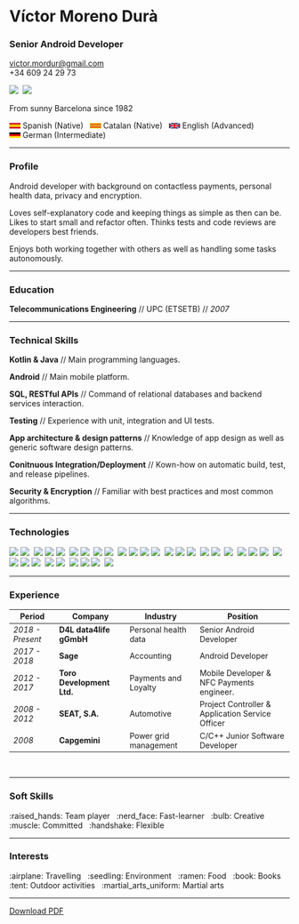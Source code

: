 # Víctor Moreno Durà

### Senior Android Developer

[victor.mordur@gmail.com](victor.mordur@gmail.com)  
 +34 609 24 29 73
 
 ![](https://img.shields.io/badge/LinkedIn-0077B5?style=for-the-badge&logo=linkedin&logoColor=white)&nbsp; ![](https://img.shields.io/badge/GitHub-100000?style=for-the-badge&logo=github&logoColor=white) <!-- PDF_REMOVE -->

From sunny Barcelona since 1982

<!--- PDF_ADD<Speaks Spanish (Native), Catalan (Native), English (Advanced) and German (Intermediate).!> --->

<ld><nobr><img src="https://github.com/vmordur/resume/blob/main/images/flag_es.svg" width="20" height="10"> Spanish (Native) &nbsp;</ld></nobr> <!-- PDF_REMOVE -->
<ld><nobr><img src="https://github.com/vmordur/resume/blob/main/images/flag_cat.svg" width="20" height="10"> Catalan (Native) &nbsp;</ld></nobr> <!-- PDF_REMOVE -->
<ld><nobr><img src="https://github.com/vmordur/resume/blob/main/images/flag_uk.svg" width="20" height="10"> English (Advanced) &nbsp;</ld></nobr> <!-- PDF_REMOVE -->
<ld><nobr><img src="https://github.com/vmordur/resume/blob/main/images/flag_de.svg" width="20" height="10"> German (Intermediate) &nbsp;</ld></nobr> <!-- PDF_REMOVE -->
<br/>

---------

### Profile

Android developer with background on contactless payments, personal health data, privacy and encryption.

Loves self-explanatory code and keeping things as simple as then can be. Likes to start small and refactor often. Thinks tests and code reviews are developers best friends.

Enjoys both working together with others as well as handling some tasks autonomously.
<br/>

---------

### Education

**Telecommunications Engineering** // UPC (ETSETB) // _2007_
<br/>

---------

### Technical Skills

**Kotlin & Java** // Main programming languages.

**Android** // Main mobile platform.

**SQL, RESTful APIs** // Command of relational databases and backend services interaction.

**Testing** // Experience with unit, integration and UI tests.

**App architecture & design patterns** // Knowledge of app design as well as generic software design patterns.

**Conitnuous Integration/Deployment** // Kown-how on automatic build, test, and release pipelines.

**Security & Encryption** // Familiar with best practices and most common algorithms.
<br/>

---------

### Technologies

<!--- PDF_ADD<- Android SDK, Android Compose.!> --->
<!--- PDF_ADD<- Coroutines, Flows, RxJava.!> --->
<!--- PDF_ADD<- Kotlin Multiplatform, Kotlin Native.!> --->
<!--- PDF_ADD<- Retrofit, Ktor.!> --->
<!--- PDF_ADD<- SQLite, SQLDelight, SQLCipher, Realm.!> --->
<!--- PDF_ADD<- JUnit, Roboelectric, Espresso.!> -->
<!--- PDF_ADD<- Dagger, Koin.!> --->
<!--- PDF_ADD<- Git.!> --->
<!--- PDF_ADD<- Maven, Gradle.!> --->
<!--- PDF_ADD<- Jenkins, Github Actions.!> --->
<!--- PDF_ADD<- Javascript, HTML, CSS.!> --->
<!--- PDF_ADD<- OAuth, JWT.!> -->
<!--- PDF_ADD<- NFC, SmartCard (S/E), HCE.!> --->
<!--- PDF_ADD<- HL7 FHIR.!> --->

![](https://img.shields.io/badge/-Android_SDK-brightgreen)&nbsp;![](https://img.shields.io/badge/-Android_Compose-brightgreen)&nbsp; <!-- PDF_REMOVE -->
![](https://img.shields.io/badge/-Coroutines-blue)&nbsp;![](https://img.shields.io/badge/-Flows-blue)&nbsp;![](https://img.shields.io/badge/-RxJava-blue)&nbsp; <!-- PDF_REMOVE -->
![](https://img.shields.io/badge/-Kotlin_Multipltform-blueviolet)&nbsp;![](https://img.shields.io/badge/-Kotlin_Native-blueviolet)&nbsp; <!-- PDF_REMOVE -->
![](https://img.shields.io/badge/-Retrofit-orange)&nbsp;![](https://img.shields.io/badge/-Ktor-orange)&nbsp; <!-- PDF_REMOVE -->
![](https://img.shields.io/badge/-SQLite-red)&nbsp;![](https://img.shields.io/badge/-SQLDelight-red)&nbsp;![](https://img.shields.io/badge/-SQLCipher-red)&nbsp;![](https://img.shields.io/badge/-Realm-red)&nbsp; <!-- PDF_REMOVE -->
![](https://img.shields.io/badge/-JUnit-black)&nbsp;![](https://img.shields.io/badge/-Robolectric-black)&nbsp;![](https://img.shields.io/badge/-Espresso-black)&nbsp; <!-- PDF_REMOVE -->
![](https://img.shields.io/badge/-Dagger-yellowgreen)&nbsp;![](https://img.shields.io/badge/-Koin-yellowgreen)&nbsp; <!-- PDF_REMOVE -->
![](https://img.shields.io/badge/-Git-lightgrey)&nbsp; <!-- PDF_REMOVE -->
![](https://img.shields.io/badge/-Maven-brown)&nbsp;![](https://img.shields.io/badge/-Gradle-brown)&nbsp;![](https://img.shields.io/badge/-Jenkins-turquoise)&nbsp; <!-- PDF_REMOVE -->
![](https://img.shields.io/badge/-Github_Actions-turquoise)&nbsp; <!-- PDF_REMOVE -->
![](https://img.shields.io/badge/-Javascript-ff69b4)&nbsp;![](https://img.shields.io/badge/-HTML-ff69b4)&nbsp;![](https://img.shields.io/badge/-CSS-ff69b4)&nbsp; <!-- PDF_REMOVE -->
![](https://img.shields.io/badge/-OAuth-yellow)&nbsp;![](https://img.shields.io/badge/-JWT-yellow)&nbsp; <!-- PDF_REMOVE -->
![](https://img.shields.io/badge/-NFC-9cf)&nbsp;![](https://img.shields.io/badge/-SmartCard_(S/E)_-9cf)&nbsp;![](https://img.shields.io/badge/-HCE-9cf)&nbsp; <!-- PDF_REMOVE -->
![](https://img.shields.io/badge/-HL7_FHIR-green) <!-- PDF_REMOVE -->
<br/>

---------

### Experience

| Period | Company | Industry | Position |
| --- | --- | --- | --- |
| _2018 - Present_  |  **D4L data4life gGmbH**     |  Personal health data  | Senior Android Developer                         | 
| _2017 - 2018_     |  **Sage**                    |  Accounting            | Android Developer                                |
| _2012 - 2017_     |  **Toro Development Ltd.**   |  Payments and Loyalty  | Mobile Developer & NFC Payments engineer.        |
| _2008 - 2012_     |  **SEAT, S.A.**              |  Automotive            | Project Controller & Application Service Officer |  
| _2008_            |  **Capgemini**               |  Power grid management | C/C++ Junior Software Developer                  |
<br/>

--------- 
 
### Soft Skills

<!--- PDF_ADD<Team player, fast-learner, creative, committed and flexible.!> --->

<td><nobr>:raised_hands: Team player &nbsp;</td></nobr>  <!--- PDF_REMOVE --->
<td><nobr>:nerd_face: Fast-learner &nbsp;</td></nobr>  <!--- PDF_REMOVE --->
<td><nobr>:bulb: Creative &nbsp;</td></nobr>  <!--- PDF_REMOVE --->
<td><nobr>:muscle: Committed &nbsp;</td></nobr>  <!--- PDF_REMOVE --->
<td><nobr>:handshake: Flexible &nbsp;</td></nobr>  <!--- PDF_REMOVE --->
<br/>

---------

### Interests

<!--- PDF_ADD<Travelling, environment, food, books, outdoor activities and martial arts.!> --->

<td><nobr>:airplane: Travelling &nbsp;</td></nobr>  <!--- PDF_REMOVE --->
<td><nobr>:seedling: Environment &nbsp;</td></nobr>  <!--- PDF_REMOVE --->
<td><nobr>:ramen: Food &nbsp;</td></nobr>  <!--- PDF_REMOVE --->
<ld><nobr>:book: Books &nbsp;</ld></nobr>  <!--- PDF_REMOVE --->
<ld><nobr>:tent: Outdoor activities &nbsp;</ld></nobr>  <!--- PDF_REMOVE --->
<td><nobr>:martial_arts_uniform: Martial arts &nbsp;</td></nobr>  <!--- PDF_REMOVE --->
<br/>

------

[Download PDF]() <!-- PDF_REMOVE -->
